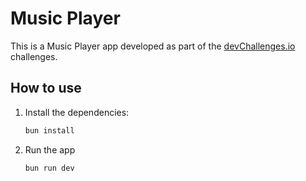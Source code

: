 # Music Player

This is a Music Player app developed as part of the [devChallenges.io](https://devchallenges.io/) challenges.

## How to use

1. Install the dependencies:
   ```bash
   bun install
2. Run the app
   ```
   bun run dev
